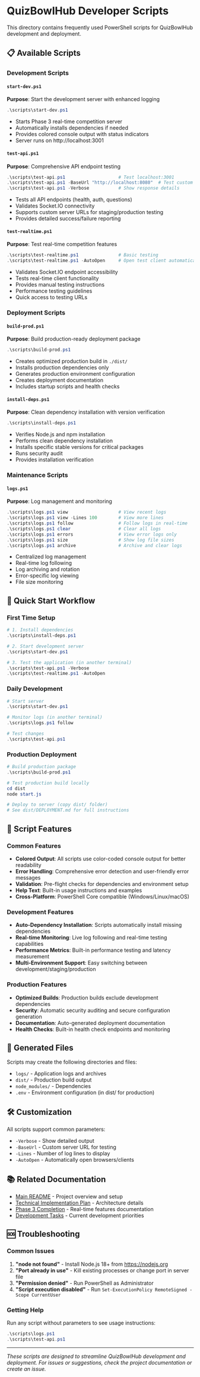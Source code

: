 # QuizBowlHub Developer Scripts

This directory contains frequently used PowerShell scripts for QuizBowlHub development and deployment.

## 📋 Available Scripts

### Development Scripts

#### `start-dev.ps1`
**Purpose**: Start the development server with enhanced logging
```powershell
.\scripts\start-dev.ps1
```
- Starts Phase 3 real-time competition server
- Automatically installs dependencies if needed
- Provides colored console output with status indicators
- Server runs on http://localhost:3001

#### `test-api.ps1`
**Purpose**: Comprehensive API endpoint testing
```powershell
.\scripts\test-api.ps1                    # Test localhost:3001
.\scripts\test-api.ps1 -BaseUrl "http://localhost:8080"  # Test custom URL
.\scripts\test-api.ps1 -Verbose           # Show response details
```
- Tests all API endpoints (health, auth, questions)
- Validates Socket.IO connectivity
- Supports custom server URLs for staging/production testing
- Provides detailed success/failure reporting

#### `test-realtime.ps1`
**Purpose**: Test real-time competition features
```powershell
.\scripts\test-realtime.ps1               # Basic testing
.\scripts\test-realtime.ps1 -AutoOpen     # Open test client automatically
```
- Validates Socket.IO endpoint accessibility
- Tests real-time client functionality
- Provides manual testing instructions
- Performance testing guidelines
- Quick access to testing URLs

### Deployment Scripts

#### `build-prod.ps1`
**Purpose**: Build production-ready deployment package
```powershell
.\scripts\build-prod.ps1
```
- Creates optimized production build in `./dist/`
- Installs production dependencies only
- Generates production environment configuration
- Creates deployment documentation
- Includes startup scripts and health checks

#### `install-deps.ps1`
**Purpose**: Clean dependency installation with version verification
```powershell
.\scripts\install-deps.ps1
```
- Verifies Node.js and npm installation
- Performs clean dependency installation
- Installs specific stable versions for critical packages
- Runs security audit
- Provides installation verification

### Maintenance Scripts

#### `logs.ps1`
**Purpose**: Log management and monitoring
```powershell
.\scripts\logs.ps1 view                   # View recent logs
.\scripts\logs.ps1 view -Lines 100        # View more lines
.\scripts\logs.ps1 follow                 # Follow logs in real-time
.\scripts\logs.ps1 clear                  # Clear all logs
.\scripts\logs.ps1 errors                 # View error logs only
.\scripts\logs.ps1 size                   # Show log file sizes
.\scripts\logs.ps1 archive                # Archive and clear logs
```
- Centralized log management
- Real-time log following
- Log archiving and rotation
- Error-specific log viewing
- File size monitoring

## 🚀 Quick Start Workflow

### First Time Setup
```powershell
# 1. Install dependencies
.\scripts\install-deps.ps1

# 2. Start development server
.\scripts\start-dev.ps1

# 3. Test the application (in another terminal)
.\scripts\test-api.ps1 -Verbose
.\scripts\test-realtime.ps1 -AutoOpen
```

### Daily Development
```powershell
# Start server
.\scripts\start-dev.ps1

# Monitor logs (in another terminal)
.\scripts\logs.ps1 follow

# Test changes
.\scripts\test-api.ps1
```

### Production Deployment
```powershell
# Build production package
.\scripts\build-prod.ps1

# Test production build locally
cd dist
node start.js

# Deploy to server (copy dist/ folder)
# See dist/DEPLOYMENT.md for full instructions
```

## 🔧 Script Features

### Common Features
- **Colored Output**: All scripts use color-coded console output for better readability
- **Error Handling**: Comprehensive error detection and user-friendly error messages
- **Validation**: Pre-flight checks for dependencies and environment setup
- **Help Text**: Built-in usage instructions and examples
- **Cross-Platform**: PowerShell Core compatible (Windows/Linux/macOS)

### Development Features
- **Auto-Dependency Installation**: Scripts automatically install missing dependencies
- **Real-time Monitoring**: Live log following and real-time testing capabilities
- **Performance Metrics**: Built-in performance testing and latency measurement
- **Multi-Environment Support**: Easy switching between development/staging/production

### Production Features
- **Optimized Builds**: Production builds exclude development dependencies
- **Security**: Automatic security auditing and secure configuration generation
- **Documentation**: Auto-generated deployment documentation
- **Health Checks**: Built-in health check endpoints and monitoring

## 📂 Generated Files

Scripts may create the following directories and files:
- `logs/` - Application logs and archives
- `dist/` - Production build output
- `node_modules/` - Dependencies
- `.env` - Environment configuration (in dist/ for production)

## 🛠️ Customization

All scripts support common parameters:
- `-Verbose` - Show detailed output
- `-BaseUrl` - Custom server URL for testing
- `-Lines` - Number of log lines to display
- `-AutoOpen` - Automatically open browsers/clients

## 📚 Related Documentation

- [Main README](../README.md) - Project overview and setup
- [Technical Implementation Plan](../repo/docs/planning/technical-implementation-plan.md) - Architecture details
- [Phase 3 Completion](../PHASE_3_COMPLETION.md) - Real-time features documentation
- [Development Tasks](../DEVELOPMENT_TASKS.md) - Current development priorities

## 🆘 Troubleshooting

### Common Issues

1. **"node not found"** - Install Node.js 18+ from https://nodejs.org
2. **"Port already in use"** - Kill existing processes or change port in server file
3. **"Permission denied"** - Run PowerShell as Administrator
4. **"Script execution disabled"** - Run `Set-ExecutionPolicy RemoteSigned -Scope CurrentUser`

### Getting Help

Run any script without parameters to see usage instructions:
```powershell
.\scripts\logs.ps1
.\scripts\test-api.ps1
```

---

*These scripts are designed to streamline QuizBowlHub development and deployment. For issues or suggestions, check the project documentation or create an issue.*